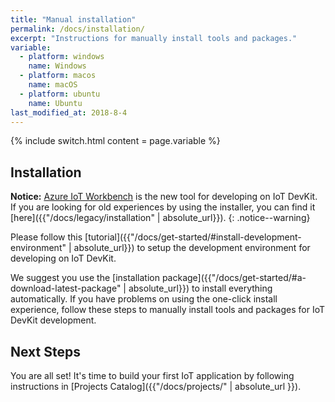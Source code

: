 ```yaml
---
title: "Manual installation"
permalink: /docs/installation/
excerpt: "Instructions for manually install tools and packages."
variable:
  - platform: windows
    name: Windows
  - platform: macos
    name: macOS
  - platform: ubuntu
    name: Ubuntu
last_modified_at: 2018-8-4
---
```




{% include switch.html content = page.variable %}

## Installation

**Notice:** [Azure IoT Workbench](https://aka.ms/iot-workbench) is the new tool for developing on IoT DevKit. If you are looking for old experiences by using the installer, you can find it [here]({{"/docs/legacy/installation" | absolute_url}}).
{: .notice--warning}



Please follow this [tutorial]({{"/docs/get-started/#install-development-environment" | absolute_url}}) to setup the development environment for developing on IoT DevKit.

We suggest you use the [installation package]({{"/docs/get-started/#a-download-latest-package" | absolute_url}}) to install everything automatically. If you have problems on using the one-click install experience, follow these  steps to manually install tools and packages for IoT DevKit development. 

## Next Steps

You are all set! It's time to build your first IoT application by following instructions in [Projects Catalog]({{"/docs/projects/" | absolute_url }}).
